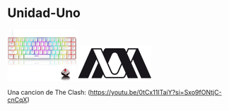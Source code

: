 # Unidad-Uno

<img src="https://github.com/LeonardoServin/Unidad-Uno/blob/main/Images/613F8rO7hSL._AC_UF894%2C1000_QL80_.jpg" width="31%"/>

<img src="https://github.com/LeonardoServin/Informatica/blob/main/Images/uaml.jpg" width="33%"/>

Una cancion de The Clash: (https://youtu.be/0tCx11ITaiY?si=Sxo9fONtjC-cnCqX)
